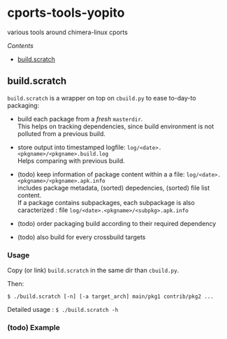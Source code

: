 # cports-tools-yopito
various tools around chimera-linux cports

*Contents*

* [build.scratch](#build.scratch)

<a id="build.scratch"></a>
## build.scratch

`build.scratch` is a wrapper on top on `cbuild.py` to ease to-day-to packaging: 

* build each package from a *fresh* `masterdir`.  
  This helps on tracking dependencies, since build environment is not polluted
  from a previous build.

* store output into timestamped logfile: `log/<date>.<pkgname>/<pkgname>.build.log`  
  Helps comparing with previous build.

* (todo) keep information of package content within a a file: `log/<date>.<pkgname>/<pkgname>.apk.info`  
  includes package metadata, (sorted) depedencies, (sorted) file list content.  
  If a package contains subpackages, each subpackage is also caracterized : file `log/<date>.<pkgname>/<subpkg>.apk.info`

* (todo) order packaging build according to their required dependency

* (todo) also build for every crossbuild targets


### Usage

Copy (or link) `build.scratch` in the same dir than `cbuild.py`.

Then:
```
$ ./build.scratch [-n] [-a target_arch] main/pkg1 contrib/pkg2 ...
```
Detailed usage : `$ ./build.scratch -h`

### (todo) Example


